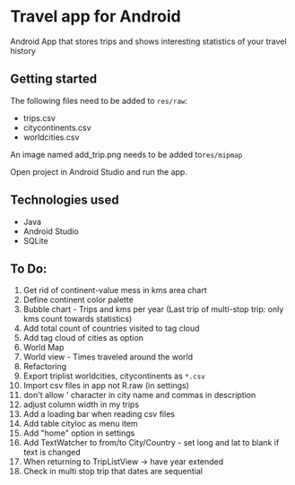# Travel app for Android
Android App that stores trips and shows interesting statistics of your travel history

## Getting started
The following files need to be added to `res/raw`:
- trips.csv
- citycontinents.csv
- worldcities.csv

An image named add_trip.png needs to be added to`res/mipmap`

Open project in Android Studio and run the app.

## Technologies used
- Java
- Android Studio
- SQLite

## To Do:
1. Get rid of continent-value mess in kms area chart
1. Define continent color palette
1. Bubble chart - Trips and kms per year (Last trip of multi-stop trip: only kms count towards statistics)
1. Add total count of countries visited to tag cloud
1. Add tag cloud of cities as option
1. World Map
1. World view - Times traveled around the world
1. Refactoring
1. Export triplist worldcities, citycontinents as `*.csv`
1. Import csv files in app not R.raw (in settings)
1. don't allow ' character in city name and commas in description
1. adjust column width in my trips
1. Add a loading bar when reading csv files
1. Add table cityloc as menu item
1. Add "home" option in settings
1. Add TextWatcher to from/to City/Country - set long and lat to blank if text is changed
1. When returning to TripListView -> have year extended
1. Check in multi stop trip that dates are sequential

